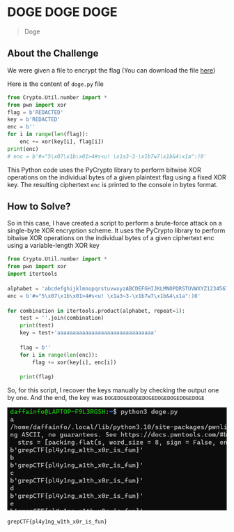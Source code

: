 # DOGE DOGE DOGE
> Doge

## About the Challenge
We were given a file to encrypt the flag (You can download the file [here](doge.py))

Here is the content of `doge.py` file
```python
from Crypto.Util.number import *
from pwn import xor
flag = b'REDACTED'
key = b'REDACTED'
enc = b''
for i in range(len(flag)):
    enc += xor(key[i], flag[i])
print(enc)
# enc = b'#="5\x07\x1b\x01>4#s<u! \x1a3~3-\x1b7w7\x1b&4\x1a":)8'
```

This Python code uses the PyCrypto library to perform bitwise XOR operations on the individual bytes of a given plaintext flag using a fixed XOR key. The resulting ciphertext `enc` is printed to the console in bytes format.

## How to Solve?
So in this case, I have created a script to perform a brute-force attack on a single-byte XOR encryption scheme. It uses the PyCrypto library to perform bitwise XOR operations on the individual bytes of a given ciphertext enc using a variable-length XOR key

```python
from Crypto.Util.number import *
from pwn import xor
import itertools

alphabet = 'abcdefghijklmnopqrstuvwxyzABCDEFGHIJKLMNOPQRSTUVWXYZ1234567890'
enc = b'#="5\x07\x1b\x01>4#s<u! \x1a3~3-\x1b7w7\x1b&4\x1a":)8'

for combination in itertools.product(alphabet, repeat=1):
    test = ''.join(combination)
    print(test)
    key = test+'aaaaaaaaaaaaaaaaaaaaaaaaaaaaaaa'

    flag = b''
    for i in range(len(enc)):
        flag += xor(key[i], enc[i])

    print(flag)
```

So, for this script, I recover the keys manually by checking the output one by one. And the end, the key was `DOGEDOGEDOGEDOGEDOGEDOGEDOGEDOGE`

![flag](images/flag.png)

```
grepCTF{pl4y1ng_w1th_x0r_is_fun}
```